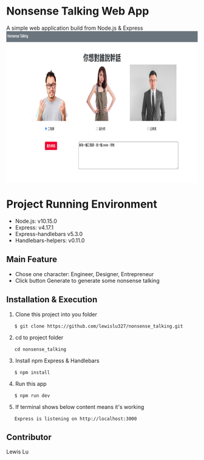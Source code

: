 # Nonsense Talking Web App

A simple web application build from Node.js & Express
[<img align="center" src="https://github.com/lewislu327/nonsense_talking/blob/master/Public/images/Homepage.png" height="400" width="800" />]()

# Project Running Environment

- Node.js: v10.15.0
- Express: v4.17.1
- Express-handlebars v5.3.0
- Handlebars-helpers: v0.11.0

## Main Feature

- Chose one character: Engineer, Designer, Entrepreneur
- Click button Generate to generate some nonsense talking

## Installation & Execution

1. Clone this project into you folder

```
   $ git clone https://github.com/lewislu327/nonsense_talking.git
```

2. cd to project folder

```
   cd nonsense_talking
```

3. Install npm Express & Handlebars

```
   $ npm install
```

4. Run this app

```
   $ npm run dev
```

5. If terminal shows below content means it's working

```
   Express is listening on http://localhost:3000
```

## Contributor

Lewis Lu
